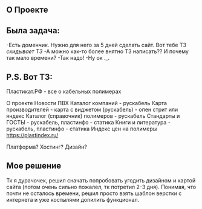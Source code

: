 ## О Проекте

## Была задача:

-Есть доменчик. Нужно для него за 5 дней сделать сайт. Вот тебе ТЗ
*скидывает ТЗ*
-А можно как-то более внятно ТЗ написать?? И почему так мало времени?
-Так надо!
-Ну ок ._.

## P.S. Вот ТЗ:
Пластикат.РФ - все о кабельных полимерах

О проекте
Новости ПВХ
Каталог компаний - рускабель
Карта производителей - карта с виджетом (рускабель) - опен стрит или яндекс
Каталог (справочник) полимеров - рускабель
Стандарты и ГОСТЫ - рускабель, пластинфо - статика
Книги и литература - рускабель, пластинфо - статика
Индекс цен на полимеры https://plastindex.ru/

Платформа?
Хостинг?
Дизайн?

## Мое решение

Тк я дурачочек, решил сначать попробовать угодить дизайном и картой сайта (потом очень сильно пожалел, тк потретил 2-3 дня). 
Понимая, что почти не осталось времени, решил просто взять шаблон верстки с интернета и уже костылями допилить функционал.

